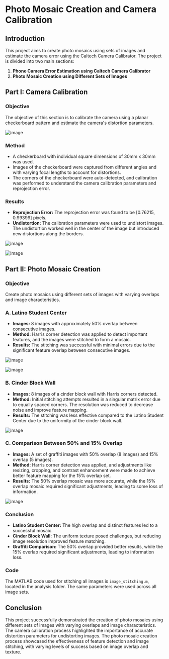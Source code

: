 # Photo Mosaic Creation and Camera Calibration

## Introduction

This project aims to create photo mosaics using sets of images and estimate the camera error using the Caltech Camera Calibrator. The project is divided into two main sections:

1. **Phone Camera Error Estimation using Caltech Camera Calibrator**
2. **Photo Mosaic Creation using Different Sets of Images**

## Part I: Camera Calibration

### Objective
The objective of this section is to calibrate the camera using a planar checkerboard pattern and estimate the camera's distortion parameters.

![image](https://github.com/user-attachments/assets/b01958c5-b531-4879-b655-2b266d7daeb8)


### Method
- A checkerboard with individual square dimensions of 30mm x 30mm was used.
- Images of the checkerboard were captured from different angles and with varying focal lengths to account for distortions.
- The corners of the checkerboard were auto-detected, and calibration was performed to understand the camera calibration parameters and reprojection error.

### Results
- **Reprojection Error:** The reprojection error was found to be [0.76215, 0.99399] pixels.
- **Undistortion:** The calibration parameters were used to undistort images. The undistortion worked well in the center of the image but introduced new distortions along the borders.

![image](https://github.com/user-attachments/assets/356ded27-de89-438e-9020-5f84fee60172)


![image](https://github.com/user-attachments/assets/2d7ff23e-0249-43a1-8b12-68330e50d5e5)


## Part II: Photo Mosaic Creation

### Objective
Create photo mosaics using different sets of images with varying overlaps and image characteristics.

### A. Latino Student Center
- **Images:** 8 images with approximately 50% overlap between consecutive images.
- **Method:** Harris corner detection was applied to detect important features, and the images were stitched to form a mosaic.
- **Results:** The stitching was successful with minimal errors due to the significant feature overlap between consecutive images.


![image](https://github.com/user-attachments/assets/ff19e06c-cd0c-462c-8b60-660056252b75)

![image](https://github.com/user-attachments/assets/584222df-007e-4ee2-8189-9c334a068972)

### B. Cinder Block Wall
- **Images:** 8 images of a cinder block wall with Harris corners detected.
- **Method:** Initial stitching attempts resulted in a singular matrix error due to equally spaced corners. The resolution was reduced to decrease noise and improve feature mapping.
- **Results:** The stitching was less effective compared to the Latino Student Center due to the uniformity of the cinder block wall.

![image](https://github.com/user-attachments/assets/d51fc817-3a5c-46d0-b114-70a8f8a04921)

### C. Comparison Between 50% and 15% Overlap
- **Images:** A set of graffiti images with 50% overlap (8 images) and 15% overlap (5 images).
- **Method:** Harris corner detection was applied, and adjustments like resizing, cropping, and contrast enhancement were made to achieve better feature mapping for the 15% overlap set.
- **Results:** The 50% overlap mosaic was more accurate, while the 15% overlap mosaic required significant adjustments, leading to some loss of information.

![image](https://github.com/user-attachments/assets/fac3118a-d327-46bd-b2c7-82aa7bdbc00e)

### Conclusion
- **Latino Student Center:** The high overlap and distinct features led to a successful mosaic.
- **Cinder Block Wall:** The uniform texture posed challenges, but reducing image resolution improved feature matching.
- **Graffiti Comparison:** The 50% overlap provided better results, while the 15% overlap required significant adjustments, leading to information loss.

### Code
The MATLAB code used for stitching all images is `image_stitching.m`, located in the analysis folder. The same parameters were used across all image sets.

## Conclusion

This project successfully demonstrated the creation of photo mosaics using different sets of images with varying overlaps and image characteristics. The camera calibration process highlighted the importance of accurate distortion parameters for undistorting images. The photo mosaic creation process showcased the effectiveness of feature detection and image stitching, with varying levels of success based on image overlap and texture.
